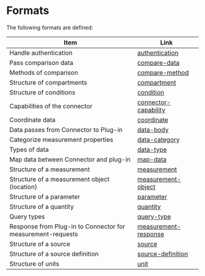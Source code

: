 # Formats

The following formats are defined:

| Item                                                        | Link                                            |
|-------------------------------------------------------------|-------------------------------------------------|
| Handle authentication                                       | [authentication](authentication.md)             | 
| Pass comparison data                                        | [compare-data](compare-data.md)                 | 
| Methods of comparison                                       | [compare-method](compare-method.md)             | 
| Structure of compartments                                   | [compartment](compartment.md)                   | 
| Structure of conditions                                     | [condition](condition.md)                       | 
| Capabilities of the connector                               | [connector-capability](connector-capability.md) | 
| Coordinate data                                             | [coordinate](coordinate.md)                     | 
| Data passes from Connector to Plug-in                       | [data-body](data-body.md)                       | 
| Categorize measurement properties                           | [data-category](data-category.md)               | 
| Types of data                                               | [data-type](data-type.md)                       | 
| Map data between Connector and plug-in                      | [map-data](map-data.md)                         |
| Structure of a measurement                                  | [measurement](measurement.md)                   | 
| Structure of a measurement object (location)                | [measurement-object](measurement-object.md)     | 
| Structure of a parameter                                    | [parameter](parameter.md)                       | 
| Structure of a quantity                                     | [quantity](quantity.md)                         | 
| Query types                                                 | [query-type](query-type.md)                     | 
| Response from Plug-in to Connector for measurement-requests | [measurement-response](measurement-response.md) | 
| Structure of a source                                       | [source](source.md)                             | 
| Structure of a source definition                            | [source-definition](source-definition.md)       | 
| Structure of units                                          | [unit](unit.md)                                 | 
